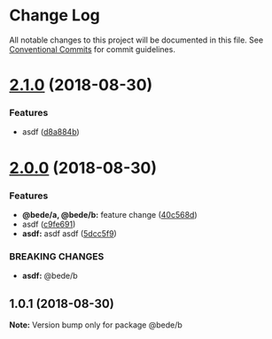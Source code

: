 # Change Log

All notable changes to this project will be documented in this file.
See [Conventional Commits](https://conventionalcommits.org) for commit guidelines.

<a name="2.1.0"></a>
# [2.1.0](https://github.com/CamBurris/lerna-test/compare/@bede/b@2.0.0...@bede/b@2.1.0) (2018-08-30)


### Features

* asdf ([d8a884b](https://github.com/CamBurris/lerna-test/commit/d8a884b))





<a name="2.0.0"></a>
# [2.0.0](https://github.com/CamBurris/lerna-test/compare/@bede/b@1.0.1...@bede/b@2.0.0) (2018-08-30)


### Features

* **@bede/a, @bede/b:** feature change ([40c568d](https://github.com/CamBurris/lerna-test/commit/40c568d))
* asdf ([c9fe691](https://github.com/CamBurris/lerna-test/commit/c9fe691))
* **asdf:** asdf asdf ([5dcc5f9](https://github.com/CamBurris/lerna-test/commit/5dcc5f9))


### BREAKING CHANGES

* **asdf:** @bede/b





<a name="1.0.1"></a>
## 1.0.1 (2018-08-30)

**Note:** Version bump only for package @bede/b
